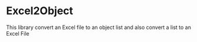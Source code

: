 # Excel2Object
This library convert an Excel file to an object list and also convert a list to an Excel File
